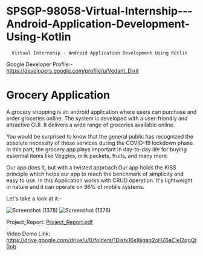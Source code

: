 # SPSGP-98058-Virtual-Internship---Android-Application-Development-Using-Kotlin
      Virtual Internship - Android Application Development Using Kotlin

Google Developer Profile:-https://developers.google.com/profile/u/Vedant_Dixit

# Grocery Application
A grocery shopping is an android application where users can purchase and order groceries online. The system is developed with a user-friendly and attractive GUI. It delivers a wide range of groceries available online. 

You would be surprised to know that the general public has recognized the absolute necessity of these services during the COVID-19 lockdown phase. In this part, the grocery app plays important in day-to-day life for buying essential items like Veggies, milk packets, fruits, and many more.

Our app does it, but with a twisted approach.Our app holds the KISS principle which helps our app to reach the benchmark of simplicity and easy to use. In this Application works with CRUD operation. It's lightweight in nature and it can operate on 96% of mobile systems.

Let's take a look at it:- 

![Screenshot (1378)](https://user-images.githubusercontent.com/87875997/193131313-520c460d-776c-465c-9ff6-848ed24c92b2.png)
![Screenshot (1376)](https://user-images.githubusercontent.com/87875997/193131333-b30de38a-1b7f-444f-95ce-5a9257bf6b92.png)

Project_Report: [Project_Report.pdf](https://github.com/smartinternz02/SPSGP-56412-Virtual-Internship---Android-Application-Development-Using-Kotlin/files/9678896/Project_Report.pdf)

Video Demo Link: https://drive.google.com/drive/u/0/folders/1Distk16s8jjgag2oHZ6aClel2qgQt0pb
